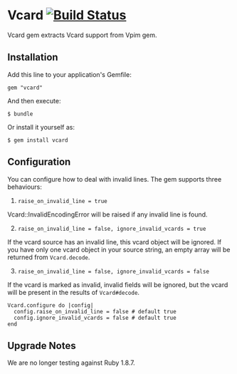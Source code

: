 # Vcard [![Build Status](https://travis-ci.org/qoobaa/vcard.svg?branch=master)](https://travis-ci.org/qoobaa/vcard)

Vcard gem extracts Vcard support from Vpim gem.

## Installation

Add this line to your application's Gemfile:

    gem "vcard"

And then execute:

    $ bundle

Or install it yourself as:

    $ gem install vcard

## Configuration

You can configure how to deal with invalid lines. The gem supports three behaviours:

1. `raise_on_invalid_line = true`

 Vcard::InvalidEncodingError will be raised if any invalid line is found.

2. `raise_on_invalid_line = false, ignore_invalid_vcards = true`

 If the vcard source has an invalid line, this vcard object will be ignored.
 If you have only one vcard object in your source string, an empty array will be returned from `Vcard.decode`.

3. `raise_on_invalid_line = false, ignore_invalid_vcards = false`

 If the vcard is marked as invalid, invalid fields will be ignored, but the vcard will be present in the results of `Vcard#decode`.

```
Vcard.configure do |config|
  config.raise_on_invalid_line = false # default true
  config.ignore_invalid_vcards = false # default true
end
```

## Upgrade Notes

We are no longer testing against Ruby 1.8.7.
